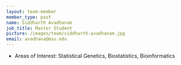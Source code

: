 ```yaml
---
layout: team-member
member_type: past
name: Siddharth Avadhanam
job_title: Master Student
picture: /images/team/siddharth-avadhanam.jpg
email: avadhana@msu.edu
---
```


- Areas of Interest: Statistical Genetics, Biostatistics, Bioinformatics
